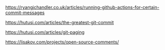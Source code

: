 https://ryangjchandler.co.uk/articles/running-github-actions-for-certain-commit-messages


https://hutusi.com/articles/the-greatest-git-commit

https://hutusi.com/articles/git-paging

https://lisakov.com/projects/open-source-comments/